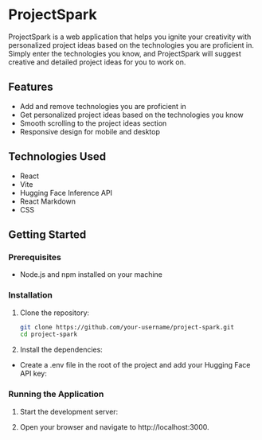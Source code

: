 # ProjectSpark

ProjectSpark is a web application that helps you ignite your creativity with personalized project ideas based on the technologies you are proficient in. Simply enter the technologies you know, and ProjectSpark will suggest creative and detailed project ideas for you to work on.

## Features

- Add and remove technologies you are proficient in
- Get personalized project ideas based on the technologies you know
- Smooth scrolling to the project ideas section
- Responsive design for mobile and desktop

## Technologies Used

- React
- Vite
- Hugging Face Inference API
- React Markdown
- CSS

## Getting Started

### Prerequisites

- Node.js and npm installed on your machine

### Installation

1. Clone the repository:

   ```sh
   git clone https://github.com/your-username/project-spark.git
   cd project-spark
   
2. Install the dependencies:

- Create a .env file in the root of the project and add your Hugging Face API key:

### Running the Application

1. Start the development server:

2. Open your browser and navigate to http://localhost:3000.
